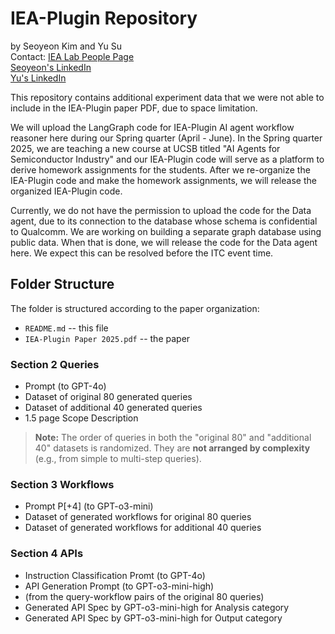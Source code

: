 # IEA-Plugin Repository
by Seoyeon Kim and Yu Su <br>
Contact: [IEA Lab People Page](https://iea.ece.ucsb.edu/people/) <br>
[Seoyeon's LinkedIn](https://www.linkedin.com/in/seoyeonkim1/)  <br>
[Yu's LinkedIn](https://www.linkedin.com/in/yu-su-b71433274/) <br>

This repository contains additional experiment data that we were not able to include in the IEA-Plugin paper PDF, due to space limitation.

We will upload the LangGraph code for IEA-Plugin AI agent workflow reasoner here during our Spring quarter (April - June). In the Spring quarter 2025, we are teaching a new course at UCSB titled "AI Agents for Semiconductor Industry" and our IEA-Plugin code will serve as a platform to derive homework assignments for the students. After we re-organize the IEA-Plugin code and make the homework assignments, we will release the organized IEA-Plugin code.

Currently, we do not have the permission to upload the code for the Data agent, due to its connection to the database whose schema is confidential to Qualcomm. We are working on building a separate graph database using public data. When that is done, we will release the code for the Data agent here. We expect this can be resolved before the ITC event time.

## Folder Structure

The folder is structured according to the paper organization:

- `README.md` -- this file
- `IEA-Plugin Paper 2025.pdf` -- the paper

### Section 2 Queries
- Prompt (to GPT-4o)
- Dataset of original 80 generated queries
- Dataset of additional 40 generated queries
- 1.5 page Scope Description

> **Note:** The order of queries in both the "original 80" and "additional 40" datasets is randomized. They are **not arranged by complexity** (e.g., from simple to multi-step queries).

### Section 3 Workflows
- Prompt P[+4] (to GPT-o3-mini)
- Dataset of generated workflows for original 80 queries
- Dataset of generated workflows for additional 40 queries

### Section 4 APIs
- Instruction Classification Promt (to GPT-4o)
- API Generation Prompt (to GPT-o3-mini-high)
- (from the query-workflow pairs of the original 80 queries)
- Generated API Spec by GPT-o3-mini-high for Analysis category
- Generated API Spec by GPT-o3-mini-high for Output category


